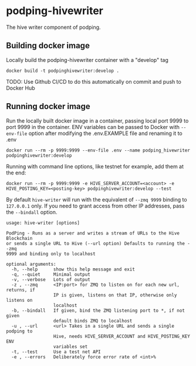 # podping-hivewriter
The hive writer component of podping.

## Building docker image

Locally build the podping-hivewriter container with a "develop" tag

`docker build -t podpinghivewriter:develop .`

TODO: Use Github CI/CD to do this automatically on commit and push to Docker Hub

## Running docker image

Run the locally built docker image in a container, passing local port 9999 to port 9999 in the container.
ENV variables can be passed to Docker with `--env-file` option after modifying the .env.EXAMPLE file and renaming it to .env

`docker run --rm -p 9999:9999 --env-file .env --name podping_hivewriter podpinghivewriter:develop`

Running with command line options, like testnet for example, add them at the end:

`docker run --rm -p 9999:9999 -e HIVE_SERVER_ACCOUNT=<account> -e HIVE_POSTING_KEY=<posting-key> podpinghivewriter:develop --test`

By default `hive-writer` will run with the equivalent of `--zmq 9999` binding to `127.0.0.1` only. If you need to grant access from other IP addresses, pass the `--bindall` option.

```
usage: hive-writer [options]

PodPing - Runs as a server and writes a stream of URLs to the Hive Blockchain
or sends a single URL to Hive (--url option) Defaults to running the --zmq
9999 and binding only to localhost

optional arguments:
  -h, --help      show this help message and exit
  -q, --quiet     Minimal output
  -v, --verbose   Lots of output
  -z , --zmq      <IP:port> for ZMQ to listen on for each new url, returns, if
                  IP is given, listens on that IP, otherwise only listens on
                  localhost
  -b, --bindall   If given, bind the ZMQ listening port to *, if not given
                  default binds ZMQ to localhost
  -u , --url      <url> Takes in a single URL and sends a single podping to
                  Hive, needs HIVE_SERVER_ACCOUNT and HIVE_POSTING_KEY ENV
                  variables set
  -t, --test      Use a test net API
  -e , --errors   Deliberately force error rate of <int>%
```